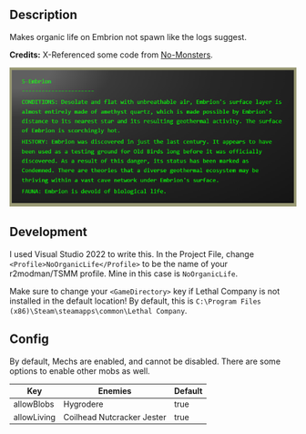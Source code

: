 ## Description
Makes organic life on Embrion not spawn like the logs suggest. 

**Credits:** X-Referenced some code from [No-Monsters](https://github.com/Angel-Madeline/No-Monsters).

![Embrion Terminal](img/EmbrionTerminal.png?raw=true "Title")

## Development
I used Visual Studio 2022 to write this. In the Project File, change `<Profile>NoOrganicLife</Profile>` to be the name of your r2modman/TSMM profile. Mine in this case is `NoOrganicLife`.

Make sure to change your `<GameDirectory>` key if Lethal Company is not installed in the default location! By default, this is `C:\Program Files (x86)\Steam\steamapps\common\Lethal Company`.

## Config
By default, Mechs are enabled, and cannot be disabled. There are some options to enable other mobs as well.

| Key         | Enemies                    | Default |
|-------------|----------------------------|---------|
| allowBlobs  | Hygrodere                  | true    |
| allowLiving | Coilhead Nutcracker Jester | true    |